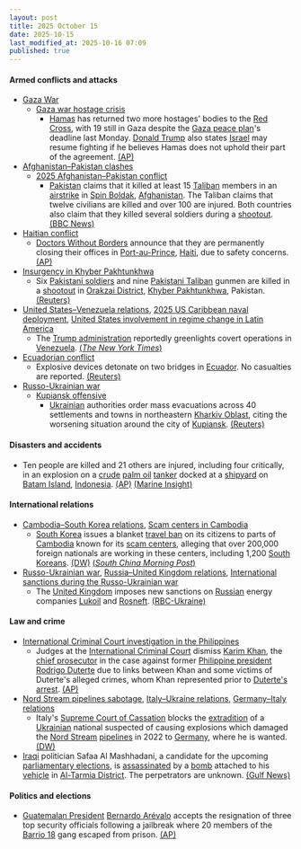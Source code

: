 ```yaml
---
layout: post
title: 2025 October 15
date: 2025-10-15
last_modified_at: 2025-10-16 07:09
published: true
---
```



#### Armed conflicts and attacks

* [Gaza War](https://en.wikipedia.org/wiki/Gaza_War "Gaza War")
  * [Gaza war hostage crisis](https://en.wikipedia.org/wiki/Gaza_war_hostage_crisis "Gaza war hostage crisis")
    * [Hamas](https://en.wikipedia.org/wiki/Hamas "Hamas") has returned two more hostages' bodies to the [Red Cross](https://en.wikipedia.org/wiki/Red_Cross "Red Cross"), with 19 still in Gaza despite the [Gaza peace plan](https://en.wikipedia.org/wiki/Gaza_peace_plan "Gaza peace plan")'s deadline last Monday. [Donald Trump](https://en.wikipedia.org/wiki/Donald_Trump "Donald Trump") also states [Israel](https://en.wikipedia.org/wiki/Israel "Israel") may resume fighting if he believes Hamas does not uphold their part of the agreement. [(AP)](https://apnews.com/article/gaza-israel-hamas-hostages-ceasefire-10-15-2025-435b7d15bc971f902d4dda967e4a609a)
* [Afghanistan–Pakistan clashes](https://en.wikipedia.org/wiki/Afghanistan%E2%80%93Pakistan_clashes_%282024%E2%80%93present%29 "Afghanistan–Pakistan clashes (2024–present)")
  * [2025 Afghanistan–Pakistan conflict](https://en.wikipedia.org/wiki/2025_Afghanistan%E2%80%93Pakistan_conflict "2025 Afghanistan–Pakistan conflict")
    * [Pakistan](https://en.wikipedia.org/wiki/Pakistan "Pakistan") claims that it killed at least 15 [Taliban](https://en.wikipedia.org/wiki/Taliban "Taliban") members in an [airstrike](https://en.wikipedia.org/wiki/Airstrike "Airstrike") in [Spin Boldak](https://en.wikipedia.org/wiki/Spin_Boldak "Spin Boldak"), [Afghanistan](https://en.wikipedia.org/wiki/Afghanistan "Afghanistan"). The Taliban claims that twelve civilians are killed and over 100 are injured. Both countries also claim that they killed several soldiers during a [shootout](https://en.wikipedia.org/wiki/Shootout "Shootout"). [(BBC News)](https://www.bbc.com/news/articles/c3dnvnjdg1ro)
* [Haitian conflict](https://en.wikipedia.org/wiki/Haitian_conflict_%282020%E2%80%93present%29 "Haitian conflict (2020–present)")
  * [Doctors Without Borders](https://en.wikipedia.org/wiki/Doctors_Without_Borders "Doctors Without Borders") announce that they are permanently closing their offices in [Port-au-Prince](https://en.wikipedia.org/wiki/Port-au-Prince "Port-au-Prince"), [Haiti](https://en.wikipedia.org/wiki/Haiti "Haiti"), due to safety concerns. [(AP)](https://apnews.com/article/haiti-msf-doctors-without-borders-center-closes-violence-68595071309e258e9c67ca233eb31822)
* [Insurgency in Khyber Pakhtunkhwa](https://en.wikipedia.org/wiki/Insurgency_in_Khyber_Pakhtunkhwa "Insurgency in Khyber Pakhtunkhwa")
  * Six [Pakistani soldiers](https://en.wikipedia.org/wiki/Pakistan_Army "Pakistan Army") and nine [Pakistani Taliban](https://en.wikipedia.org/wiki/Pakistani_Taliban "Pakistani Taliban") gunmen are killed in a [shootout](https://en.wikipedia.org/wiki/Shootout "Shootout") in [Orakzai District](https://en.wikipedia.org/wiki/Orakzai_District "Orakzai District"), [Khyber Pakhtunkhwa](https://en.wikipedia.org/wiki/Khyber_Pakhtunkhwa "Khyber Pakhtunkhwa"), Pakistan. [(Reuters)](https://www.reuters.com/world/asia-pacific/over-12-civilians-killed-attacks-afghanistan-by-pakistani-forces-afghan-taliban-2025-10-15/)
* [United States–Venezuela relations](https://en.wikipedia.org/wiki/United_States%E2%80%93Venezuela_relations "United States–Venezuela relations"), [2025 US Caribbean naval deployment](https://en.wikipedia.org/wiki/2025_US_Caribbean_naval_deployment "2025 US Caribbean naval deployment"), [United States involvement in regime change in Latin America](https://en.wikipedia.org/wiki/United_States_involvement_in_regime_change_in_Latin_America "United States involvement in regime change in Latin America")
  * The [Trump administration](https://en.wikipedia.org/wiki/Second_presidency_of_Donald_Trump "Second presidency of Donald Trump") reportedly greenlights covert operations in [Venezuela](https://en.wikipedia.org/wiki/Venezuela "Venezuela"). [(*The New York Times*)](https://www.nytimes.com/2025/10/15/us/politics/trump-covert-cia-action-venezuela.html)
* [Ecuadorian conflict](https://en.wikipedia.org/wiki/Ecuadorian_conflict_%282024%E2%80%93present%29 "Ecuadorian conflict (2024–present)")
  * Explosive devices detonate on two bridges in [Ecuador](https://en.wikipedia.org/wiki/Ecuador "Ecuador"). No casualties are reported. [(Reuters)](https://www.reuters.com/world/americas/explosions-reported-bridges-ecuador-violence-escalates-2025-10-15/)
* [Russo-Ukrainian war](https://en.wikipedia.org/wiki/Russo-Ukrainian_war_%282022%E2%80%93present%29 "Russo-Ukrainian war (2022–present)")
  * [Kupiansk offensive](https://en.wikipedia.org/wiki/Kupiansk_offensive "Kupiansk offensive")
    * [Ukrainian](https://en.wikipedia.org/wiki/Ukraine "Ukraine") authorities order mass evacuations across 40 settlements and towns in northeastern [Kharkiv Oblast](https://en.wikipedia.org/wiki/Kharkiv_Oblast "Kharkiv Oblast"), citing the worsening situation around the city of [Kupiansk](https://en.wikipedia.org/wiki/Kupiansk "Kupiansk"). [(Reuters)](https://www.reuters.com/world/ukraine-authorities-order-mass-evacuations-around-devastated-kupiansk-2025-10-14/)

#### Disasters and accidents

* Ten people are killed and 21 others are injured, including four critically, in an explosion on a [crude](https://en.wikipedia.org/wiki/Crude_oil "Crude oil") [palm oil](https://en.wikipedia.org/wiki/Palm_oil "Palm oil") [tanker](https://en.wikipedia.org/wiki/Oil_tanker "Oil tanker") docked at a [shipyard](https://en.wikipedia.org/wiki/Shipyard "Shipyard") on [Batam Island](https://en.wikipedia.org/wiki/Batam_Island "Batam Island"), [Indonesia](https://en.wikipedia.org/wiki/Indonesia "Indonesia"). [(AP)](https://apnews.com/article/indonesia-tanker-fire-crude-palm-oil-b2d9fc97bde7df3b9454553a52fb8549) [(Marine Insight)](https://www.marineinsight.com/shipping-news/oil-tanker-explosion-at-indonesias-batam-shipyard-kills-10-injures-over-20/)

#### International relations

* [Cambodia–South Korea relations](https://en.wikipedia.org/wiki/Cambodia%E2%80%93South_Korea_relations "Cambodia–South Korea relations"), [Scam centers in Cambodia](https://en.wikipedia.org/wiki/Scam_centers_in_Cambodia "Scam centers in Cambodia")
  * [South Korea](https://en.wikipedia.org/wiki/South_Korea "South Korea") issues a blanket [travel ban](https://en.wikipedia.org/wiki/Travel_ban "Travel ban") on its citizens to parts of [Cambodia](https://en.wikipedia.org/wiki/Cambodia "Cambodia") known for its [scam centers](https://en.wikipedia.org/wiki/Scam_center "Scam center"), alleging that over 200,000 foreign nationals are working in these centers, including 1,200 [South Koreans](https://en.wikipedia.org/wiki/South_Koreans "South Koreans"). [(DW)](https://www.dw.com/en/south-korea-bans-travel-to-cambodia-over-scam-centers/a-74368895) [(*South China Morning Post*)](https://www.scmp.com/week-asia/people/article/3329091/south-korean-victims-cambodias-scam-camps-recount-horrific-experiences)
* [Russo-Ukrainian war](https://en.wikipedia.org/wiki/Russo-Ukrainian_war_%282022%E2%80%93present%29 "Russo-Ukrainian war (2022–present)"), [Russia–United Kingdom relations](https://en.wikipedia.org/wiki/Russia%E2%80%93United_Kingdom_relations "Russia–United Kingdom relations"), [International sanctions during the Russo-Ukrainian war](https://en.wikipedia.org/wiki/International_sanctions_during_the_Russo-Ukrainian_war "International sanctions during the Russo-Ukrainian war")
  * The [United Kingdom](https://en.wikipedia.org/wiki/United_Kingdom "United Kingdom") imposes new sanctions on [Russian](https://en.wikipedia.org/wiki/Russia "Russia") energy companies [Lukoil](https://en.wikipedia.org/wiki/Lukoil "Lukoil") and [Rosneft](https://en.wikipedia.org/wiki/Rosneft "Rosneft"). [(RBC-Ukraine)](https://newsukraine.rbc.ua/news/uk-imposes-new-sanctions-on-russia-targeting-1760535337.html)

#### Law and crime

* [International Criminal Court investigation in the Philippines](https://en.wikipedia.org/wiki/International_Criminal_Court_investigation_in_the_Philippines "International Criminal Court investigation in the Philippines")
  * Judges at the [International Criminal Court](https://en.wikipedia.org/wiki/International_Criminal_Court "International Criminal Court") dismiss [Karim Khan](https://en.wikipedia.org/wiki/Karim_Ahmad_Khan "Karim Ahmad Khan"), the [chief prosecutor](https://en.wikipedia.org/wiki/Chief_prosecutor "Chief prosecutor") in the case against former [Philippine president](https://en.wikipedia.org/wiki/President_of_the_Philippines "President of the Philippines") [Rodrigo Duterte](https://en.wikipedia.org/wiki/Rodrigo_Duterte "Rodrigo Duterte") due to links between Khan and some victims of Duterte's alleged crimes, whom Khan represented prior to [Duterte's arrest](https://en.wikipedia.org/wiki/Arrest_of_Rodrigo_Duterte "Arrest of Rodrigo Duterte"). [(AP)](https://apnews.com/article/duterte-icc-khan-disqualified-prosecutor-7a80020e7c789d5094f5560568992824)
* [Nord Stream pipelines sabotage](https://en.wikipedia.org/wiki/Nord_Stream_pipelines_sabotage "Nord Stream pipelines sabotage"), [Italy–Ukraine relations](https://en.wikipedia.org/wiki/Italy%E2%80%93Ukraine_relations "Italy–Ukraine relations"), [Germany–Italy relations](https://en.wikipedia.org/wiki/Germany%E2%80%93Italy_relations "Germany–Italy relations")
  * Italy's [Supreme Court of Cassation](https://en.wikipedia.org/wiki/Supreme_Court_of_Cassation_%28Italy%29 "Supreme Court of Cassation (Italy)") blocks the [extradition](https://en.wikipedia.org/wiki/Extradition "Extradition") of a [Ukrainian](https://en.wikipedia.org/wiki/Ukraine "Ukraine") national suspected of causing explosions which damaged the [Nord Stream](https://en.wikipedia.org/wiki/Nord_Stream "Nord Stream") [pipelines](https://en.wikipedia.org/wiki/Pipeline "Pipeline") in 2022 to [Germany](https://en.wikipedia.org/wiki/Germany "Germany"), where he is wanted. [(DW)](https://www.dw.com/en/italy-top-court-blocks-nord-stream-suspect-extradition/a-74360761)
* [Iraqi](https://en.wikipedia.org/wiki/Iraq "Iraq") politician Safaa Al Mashhadani, a candidate for the upcoming [parliamentary elections](https://en.wikipedia.org/wiki/2025_Iraqi_parliamentary_election "2025 Iraqi parliamentary election"), is [assassinated](https://en.wikipedia.org/wiki/Assassination "Assassination") by a [bomb](https://en.wikipedia.org/wiki/Improvised_explosive_device "Improvised explosive device") attached to his [vehicle](https://en.wikipedia.org/wiki/Car_bomb "Car bomb") in [Al-Tarmia District](https://en.wikipedia.org/wiki/Al-Tarmia_District "Al-Tarmia District"). The perpetrators are unknown. [(Gulf News)](https://gulfnews.com/world/mena/iraqi-parliamentary-candidate-killed-in-baghdad-car-bombing-1.500308163)

#### Politics and elections

* [Guatemalan President](https://en.wikipedia.org/wiki/President_of_Guatemala "President of Guatemala") [Bernardo Arévalo](https://en.wikipedia.org/wiki/Bernardo_Ar%C3%A9valo "Bernardo Arévalo") accepts the resignation of three top security officials following a jailbreak where 20 members of the [Barrio 18](https://en.wikipedia.org/wiki/18th_Street_gang "18th Street gang") gang escaped from prison. [(AP)](https://apnews.com/article/guatemala-barrio-18-gang-prison-escape-5e92fec5ad918247ad243826a3ed5937)
